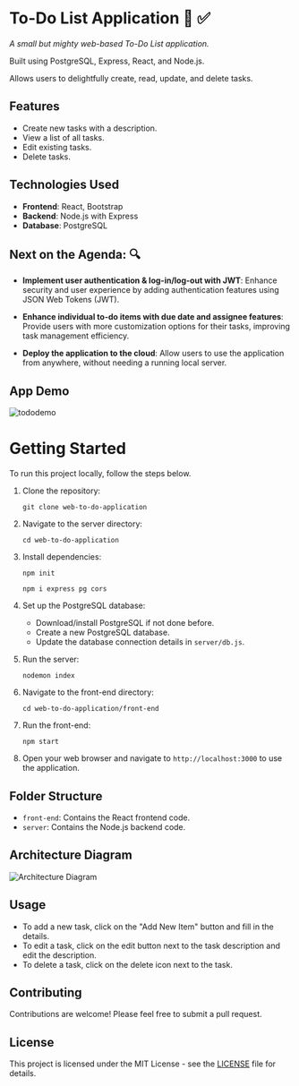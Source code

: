 # To-Do List Application 🚀 ✅

_A small but mighty web-based To-Do List application._

Built using PostgreSQL, Express, React, and Node.js. 

Allows users to delightfully create, read, update, and delete tasks.


## Features

- Create new tasks with a description.
- View a list of all tasks.
- Edit existing tasks.
- Delete tasks.

## Technologies Used

- **Frontend**: React, Bootstrap
- **Backend**: Node.js with Express
- **Database**: PostgreSQL

## Next on the Agenda: 🔍

- **Implement user authentication & log-in/log-out with JWT**: Enhance security and user experience by adding authentication features using JSON Web Tokens (JWT).

- **Enhance individual to-do items with due date and assignee features**: Provide users with more customization options for their tasks, improving task management efficiency.

- **Deploy the application to the cloud**: Allow users to use the application from anywhere, without needing a running local server. 

## App Demo

![tododemo](https://github.com/k-erdem/web-to-do-application/assets/67538883/68aecb8f-6aef-47c5-93c3-b2312e8e6b33)

# Getting Started

To run this project locally, follow the steps below.

1. Clone the repository:

    ```
    git clone web-to-do-application
    ```

2. Navigate to the server directory:

    ```
    cd web-to-do-application
    ```

3. Install dependencies:

    ```
    npm init
    ```
    ```
    npm i express pg cors
    ```

4. Set up the PostgreSQL database:

   - Download/install PostgreSQL if not done before.
   - Create a new PostgreSQL database.
   - Update the database connection details in `server/db.js`.

6. Run the server:

    ```
    nodemon index
    ```

7. Navigate to the front-end directory:

    ```
    cd web-to-do-application/front-end
    ```
    
8. Run the front-end:

   ```
   npm start
   ```

9.  Open your web browser and navigate to `http://localhost:3000` to use the application.

## Folder Structure

- `front-end`: Contains the React frontend code.
- `server`: Contains the Node.js backend code.

## Architecture Diagram

![Architecture Diagram](https://github.com/k-erdem/web-to-do-application/assets/67538883/0c5a97d4-ee91-43c1-829f-f0864634e0ef)

## Usage

- To add a new task, click on the "Add New Item" button and fill in the details.
- To edit a task, click on the edit button next to the task description and edit the description. 
- To delete a task, click on the delete icon next to the task.

## Contributing

Contributions are welcome! Please feel free to submit a pull request.

## License

This project is licensed under the MIT License - see the [LICENSE](LICENSE) file for details.
